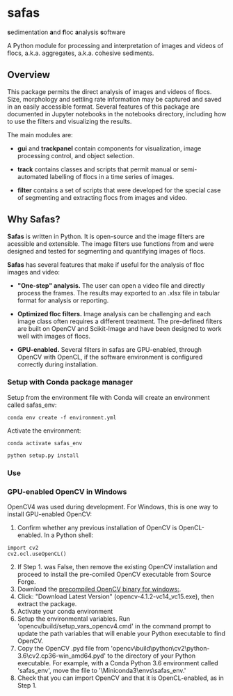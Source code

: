 # safas
**s**edimentation **a**nd **f**loc **a**nalysis **s**oftware

A Python module for processing and interpretation of images and videos of flocs, a.k.a. aggregates, a.k.a. cohesive sediments.

## Overview
This package permits the direct analysis of images and videos of flocs. Size, morphology and settling rate information may be captured and saved in an easily accessible format. Several features of this package are documented in Jupyter notebooks in the notebooks directory, including how to use the filters and visualizing the results.

The main modules are:

* **gui** and **trackpanel** contain components for visualization, image processing control, and object selection.

* **track** contains classes and scripts that permit manual or semi-automated labelling of flocs in a time series of images.

* **filter** contains a set of scripts that were developed for the special case of segmenting and extracting flocs from images and video.

## Why Safas?
**Safas** is written in Python. It is open-source and the image filters are acessible and extensible. The image filters use functions from  and were designed and tested for segmenting and quantifying images of flocs.

**Safas** has several features that make if useful for the analysis of floc images and video:
* **"One-step" analysis.** The user can open a video file and directly process the frames. The results may exported to an .xlsx file in tabular format for analysis or reporting.

* **Optimized floc filters.** Image analysis can be challenging and each image class often requires a different treatment. The pre-defined filters are built on OpenCV and Scikit-Image and have been designed to work well with images of flocs.

* **GPU-enabled.** Several filters in safas are GPU-enabled, through OpenCV with OpenCL, if the software environment is configured correctly during installation.

### Setup with Conda package manager
Setup from the environment file with Conda will create an environment called safas_env:
```shell
conda env create -f environment.yml
```
Activate the environment:
``` shell
conda activate safas_env
```

``` shell
python setup.py install
```

### Use



### GPU-enabled OpenCV in Windows
OpenCV4 was used during development. For Windows, this is one way to install GPU-enabled OpenCV:

1. Confirm whether any previous installation of OpenCV is OpenCL-enabled. In a Python shell:
``` shell
import cv2
cv2.ocl.useOpenCL()
```
2. If Step 1. was False, then remove the existing OpenCV installation and proceed to install the pre-comiled OpenCV executable from Source Forge.
3. Download the [precompiled OpenCV binary for windows:](https://sourceforge.net/projects/opencvlibrary/files/opencv-win/).
4. Click: "Download Latest Version" (opencv-4.1.2-vc14_vc15.exe), then extract the package.
4. Activate your conda environment
3. Setup the environmental variables. Run 'opencv/build/setup_vars_opencv4.cmd' in the command prompt to update the path variables that will enable your Python executable to find OpenCV.
4. Copy the OpenCV .pyd file from 'opencv\build\python\cv2\python-3.6\cv2.cp36-win_amd64.pyd' to the directory of your Python executable. For example, with a Conda Python 3.6 environment called 'safas_env', move the file to '\Miniconda3\envs\safas_env.'
5. Check that you can import OpenCV and that it is OpenCL-enabled, as in Step 1.
